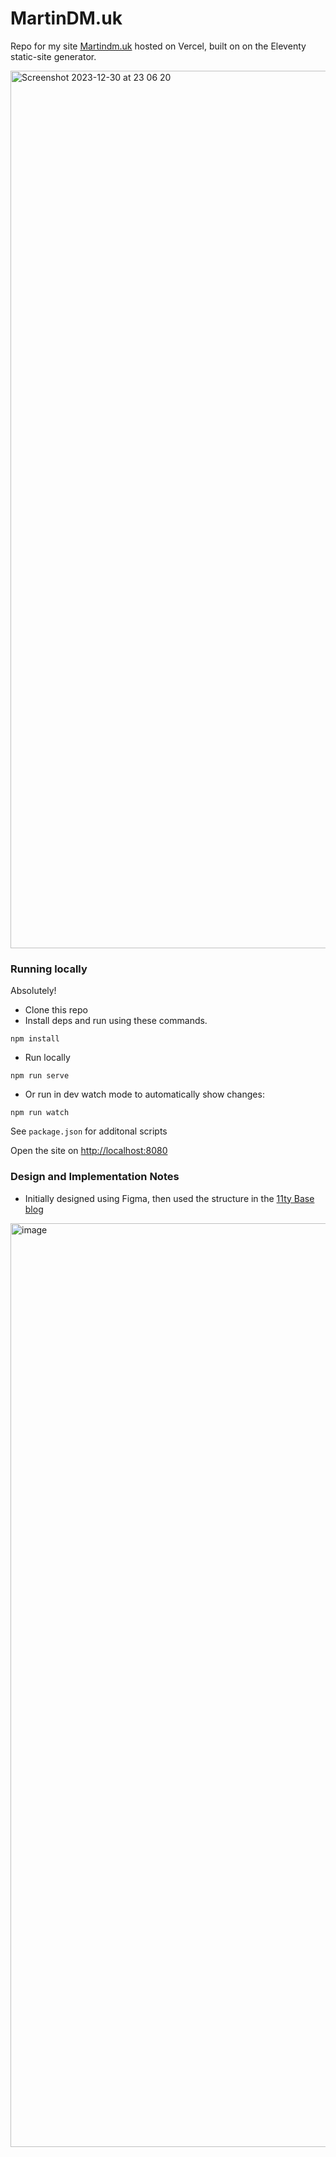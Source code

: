 # MartinDM.uk

Repo for my site [Martindm.uk](http://martindm.uk/) hosted on Vercel, built on on the Eleventy static-site generator.

<img width="1404" alt="Screenshot 2023-12-30 at 23 06 20" src="https://github.com/MartinDM/martindm.uk/assets/7467069/1b91151a-26e6-42f5-842b-35a14a310156">

### Running locally

Absolutely!

- Clone this repo
- Install deps and run using these commands.

```
npm install
```

- Run locally

```
npm run serve
```

- Or run in dev watch mode to automatically show changes:

```
npm run watch
```

See `package.json` for additonal scripts

Open the site on [http://localhost:8080](http://localhost:8080)


### Design and Implementation Notes

- Initially designed using Figma, then used the structure in the [11ty Base blog](https://github.com/11ty/eleventy-base-blog)
<img width="1478" alt="image" src="https://github.com/MartinDM/martindm.uk/assets/7467069/3158a044-9088-4f65-9cd0-d8ea35555a42">

